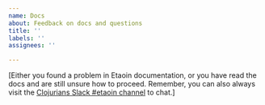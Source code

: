 ```yaml
---
name: Docs
about: Feedback on docs and questions
title: ''
labels: ''
assignees: ''

---
```


[Either you found a problem in Etaoin documentation, or you have read the docs and are still unsure how to proceed. Remember, you can also always visit the [Clojurians Slack #etaoin channel](https://clojurians.slack.com/archives/C7KDM0EKW) to chat.]

